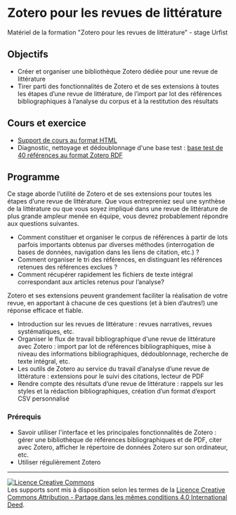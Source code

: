 # Zotero pour les revues de littérature

Matériel de la formation "Zotero pour les revues de littérature" - stage Urfist

## Objectifs

* Créer et organiser une bibliothèque Zotero dédiée pour une revue de littérature
* Tirer parti des fonctionnalités de Zotero et de ses extensions à toutes les étapes d’une revue de littérature, de l’import par lot des références bibliographiques à l’analyse du corpus et à la restitution des résultats

## Cours et exercice
* [Support de cours au format HTML](https://github.com/fflamerie/zotero_revlit/blob/main/docs/zotero_RevLit_COURS.md) 
* Diagnostic, nettoyage et dédoublonnage d'une base test : [base test de 40 références au format Zotero RDF](https://raw.githubusercontent.com/fflamerie/zotero_revlit/main/docs/zotero_RevLit_IMPORT.rdf)

## Programme 

Ce stage aborde l’utilité de Zotero et de ses extensions pour toutes les étapes d’une revue de littérature.
Que vous entrepreniez seul une synthèse de la littérature ou que vous soyez impliqué dans une revue de littérature de plus grande ampleur menée en équipe, vous devrez probablement répondre aux questions suivantes. 

* Comment constituer et organiser le corpus de références à partir de lots parfois importants obtenus par diverses méthodes (interrogation de bases de données, navigation dans les liens de citation, etc.) ?
* Comment organiser le tri des références, en distinguant les références retenues des références exclues ?
* Comment récupérer rapidement les fichiers de texte intégral correspondant aux articles retenus pour l’analyse? 

Zotero et ses extensions peuvent grandement faciliter la réalisation de votre revue, en apportant à chacune de ces questions (et à bien d’autres!) une réponse efficace et fiable.

* Introduction sur les revues de littérature : revues narratives, revues systématiques, etc.
* Organiser le flux de travail bibliographique d'une revue de littérature avec Zotero : import par lot de références bibliographiques, mise à niveau des informations bibliographiques, dédoublonnage, recherche de texte intégral, etc.
* Les outils de Zotero au service du travail d’analyse d’une revue de littérature : extensions pour le suivi des citations, lecteur de PDF
* Rendre compte des résultats d’une revue de littérature : rappels sur les styles et la rédaction bibliographiques, création d’un format d’export CSV personnalisé
        
### Prérequis
* Savoir utiliser l'interface et les principales fonctionnalités de Zotero : gérer une bibliothèque de références bibliographiques et de PDF, citer avec Zotero, afficher le répertoire de données Zotero sur son ordinateur, etc. 
* Utiliser régulièrement Zotero
      
***

<a rel="license" href="https://creativecommons.org/licenses/by-sa/4.0/deed.en"><img alt="Licence Creative Commons" style="border-width:0" src="https://i.creativecommons.org/l/by-sa/3.0/fr/88x31.png" /></a><br />Les supports sont mis à disposition selon les termes de la <a rel="license" href="https://creativecommons.org/licenses/by-sa/4.0/deed.en">Licence Creative Commons Attribution - Partage dans les mêmes conditions 4.0 International Deed</a>.

